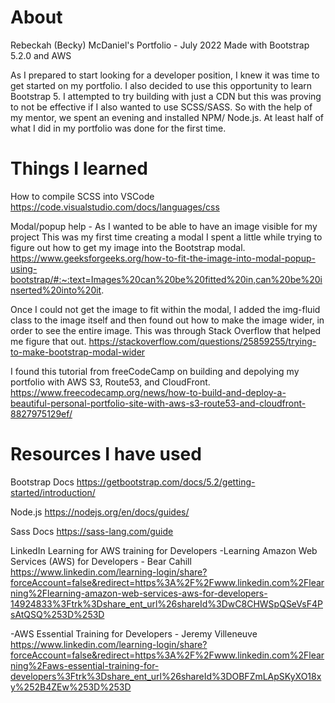 # About
Rebeckah (Becky) McDaniel's Portfolio - July 2022
Made with Bootstrap 5.2.0 and AWS

As I prepared to start looking for a developer position, I knew it was time to get started on my portfolio. I also decided to use this opportunity to learn Bootstrap 5. I attempted to try building with just a CDN but this was proving to not be effective if I also wanted to use SCSS/SASS. So with the help of my mentor, we spent an evening and installed NPM/ Node.js. At least half of what I did in my portfolio was done for the first time.


# Things I learned

How to compile SCSS into VSCode
https://code.visualstudio.com/docs/languages/css


Modal/popup help - As I wanted to be able to have an image visible for my project
This was my first time creating a modal
I spent a little while trying to figure out how to get my image into the Bootstrap modal.
https://www.geeksforgeeks.org/how-to-fit-the-image-into-modal-popup-using-bootstrap/#:~:text=Images%20can%20be%20fitted%20in,can%20be%20inserted%20into%20it.


Once I could not get the image to fit within the modal, I added the img-fluid class to the image itself and then found out how to make the image wider, in order to see the entire image. This was through Stack Overflow that helped me figure that out.
https://stackoverflow.com/questions/25859255/trying-to-make-bootstrap-modal-wider


I found this tutorial from freeCodeCamp on building and depolying my portfolio with AWS S3, Route53, and CloudFront. 
https://www.freecodecamp.org/news/how-to-build-and-deploy-a-beautiful-personal-portfolio-site-with-aws-s3-route53-and-cloudfront-8827975129ef/










# Resources I have used 
Bootstrap Docs
https://getbootstrap.com/docs/5.2/getting-started/introduction/

Node.js
https://nodejs.org/en/docs/guides/

Sass Docs
https://sass-lang.com/guide

LinkedIn Learning for AWS training for Developers
-Learning Amazon Web Services (AWS) for Developers - Bear Cahill
https://www.linkedin.com/learning-login/share?forceAccount=false&redirect=https%3A%2F%2Fwww.linkedin.com%2Flearning%2Flearning-amazon-web-services-aws-for-developers-14924833%3Ftrk%3Dshare_ent_url%26shareId%3DwC8CHWSpQSeVsF4PsAtQSQ%253D%253D

-AWS Essential Training for Developers - Jeremy Villeneuve
https://www.linkedin.com/learning-login/share?forceAccount=false&redirect=https%3A%2F%2Fwww.linkedin.com%2Flearning%2Faws-essential-training-for-developers%3Ftrk%3Dshare_ent_url%26shareId%3DOBFZmLApSKyXO18xy%252B4ZEw%253D%253D

